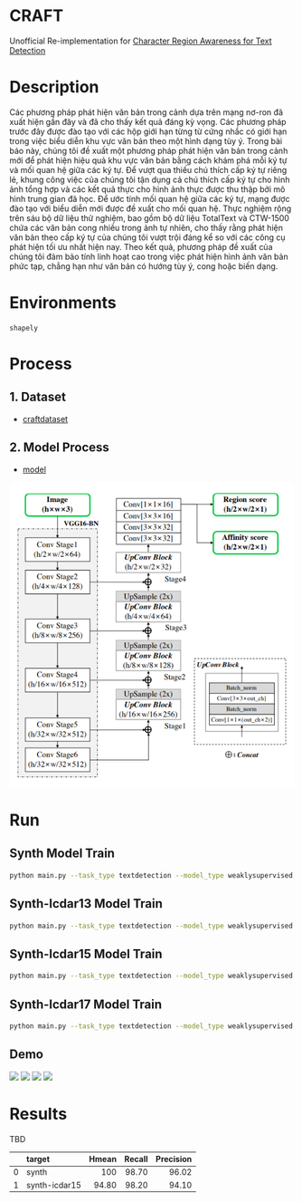 # CRAFT
Unofficial Re-implementation for [Character Region Awareness for Text Detection](https://arxiv.org/pdf/1904.01941v1.pdf)

# Description

Các phương pháp phát hiện văn bản trong cảnh dựa trên mạng
nơ-ron đã xuất hiện gần đây và đã cho thấy kết quả đáng
kỳ vọng. Các phương pháp trước đây được đào tạo với các hộp giới hạn từng từ cứng nhắc có giới hạn trong việc biểu diễn khu vực văn bản theo một hình dạng tùy ý. Trong bài báo này, chúng tôi đề xuất một phương pháp phát hiện văn bản trong cảnh mới để phát hiện hiệu quả khu vực văn bản bằng cách khám phá mỗi ký tự và mối quan hệ giữa các ký tự. Để vượt qua thiếu chú thích cấp ký tự riêng lẻ, khung công việc của chúng tôi tận dụng cả chú thích cấp ký tự cho hình ảnh tổng hợp và các kết quả thực cho hình ảnh thực được thu thập bởi mô hình trung gian đã học. Để ước tính mối quan hệ giữa các ký tự, mạng được đào tạo với biểu diễn mới được đề xuất cho mối quan hệ. Thực nghiệm rộng trên sáu bộ dữ liệu thử nghiệm, bao gồm bộ dữ liệu TotalText và CTW-1500 chứa các văn bản cong nhiều trong ảnh tự nhiên, cho thấy rằng phát hiện văn bản theo cấp ký tự của chúng tôi vượt trội đáng kể so với các công cụ phát hiện tối ưu nhất hiện nay. Theo kết quả, phương pháp đề xuất của chúng tôi đảm bảo tính linh hoạt cao trong việc phát hiện hình ảnh văn bản phức tạp, chẳng hạn như văn bản có hướng tùy ý, cong hoặc biến dạng.

# Environments

```
shapely
```


# Process

## 1. Dataset

- [craftdataset](https://github.com/pntrungbk15/TNVision/blob/main/task/textdetection/weaklysupervised/models/craft/data/utils/craftbasedataset.py)


## 2. Model Process 

- [model](https://github.com/pntrungbk15/TNVision/blob/main/task/textdetection/weaklysupervised/models/craft/model/craft.py)

<p align='center'>
    <img width='1500' src='assets/craft.png'>
</p>

# Run

## Synth Model Train 

```bash
python main.py --task_type textdetection --model_type weaklysupervised --model_name craft --yaml_config configs/textdetection/weaklysupervised/craft/synth.yaml
```

## Synth-Icdar13 Model Train 

```bash
python main.py --task_type textdetection --model_type weaklysupervised --model_name craft --yaml_config configs/textdetection/weaklysupervised/craft/icdar13.yaml
```

## Synth-Icdar15 Model Train 

```bash
python main.py --task_type textdetection --model_type weaklysupervised --model_name craft --yaml_config configs/textdetection/weaklysupervised/craft/icdar15.yaml
```

## Synth-Icdar17 Model Train 

```bash
python main.py --task_type textdetection --model_type weaklysupervised --model_name craft --yaml_config configs/textdetection/weaklysupervised/craft/icdar17.yaml
```

## Demo

![](assets/1.png)
![](assets/2.png)
![](assets/3.png)
![](assets/4.png)

# Results

TBD

|    | target           |   Hmean       |        Recall |     Precision |
|---:|:-----------------|--------------:|--------------:|--------------:|
|  0 | synth            |         100   |         98.70 |         96.02 |
|  1 | synth-icdar15    |         94.80 |         98.20 |         94.10 |

